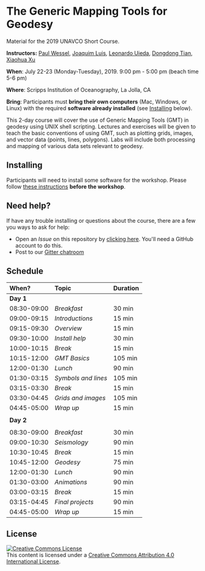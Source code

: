 # The Generic Mapping Tools for Geodesy

Material for the 2019 UNAVCO Short Course.

**Instructors:**
[Paul Wessel](http://www.soest.hawaii.edu/wessel/),
[Joaquim Luis](http://w3.ualg.pt/~jluis/),
[Leonardo Uieda](http://www.leouieda.com),
[Dongdong Tian](https://msu.edu/~tiandong/),
[Xiaohua Xu](https://www.researchgate.net/profile/Xiaohua_Xu7)

**When**:
July 22-23 (Monday-Tuesday), 2019. 9:00 pm - 5:00 pm (beach time 5-6 pm)

**Where**:
Scripps Institution of Oceanography, La Jolla, CA

**Bring**:
Participants must **bring their own computers** (Mac, Windows, or Linux) with the
required **software already installed** (see [Installing](#installing) below).

This 2-day course will cover the use of Generic Mapping Tools (GMT) in geodesy
using UNIX shell scripting. Lectures and exercises will be given to teach the
basic conventions of using GMT, such as plotting grids, images, and vector data
(points, lines, polygons). Labs will include both processing and mapping of
various data sets relevant to geodesy.

## Installing

Participants will need to install some software for the workshop.
Please follow
[these instructions](INSTALL.md)
**before the workshop**.

## Need help?

If have any trouble installing or questions about the course, there are a few you ways
to ask for help:

* Open an *Issue* on this repository by
  [clicking here](https://github.com/GenericMappingTools/2019-unavco-course/issues/new).
  You'll need a GitHub account to do this.
* Post to our [Gitter chatroom](https://gitter.im/GenericMappingTools/2019-unavco-course)

## Schedule

|  **When?**  | **Topic** | **Duration** |
|:------------|:----------|:-------------|
| **Day 1**   | | |
| 08:30-09:00 | *Breakfast*     | 30 min |
| 09:00-09:15 | *Introductions* | 15 min |
| 09:15-09:30 | *Overview*      | 15 min |
| 09:30-10:00 | *Install help*  | 30 min |
| 10:00-10:15 | *Break*         | 15 min |
| 10:15-12:00 | *GMT Basics*    | 105 min |
| 12:00-01:30 | *Lunch*      | 90 min |
| 01:30-03:15 | *Symbols and lines*      | 105 min |
| 03:15-03:30 | *Break*         | 15 min |
| 03:30-04:45 | *Grids and images*      | 105 min |
| 04:45-05:00 | *Wrap up*         | 15 min |
|  | |
| **Day 2** | | |
|  | | |
| 08:30-09:00 | *Breakfast*     | 30 min |
| 09:00-10:30 | *Seismology* | 90 min |
| 10:30-10:45 | *Break*      | 15 min |
| 10:45-12:00 | *Geodesy*  | 75 min |
| 12:00-01:30 | *Lunch*      | 90 min |
| 01:30-03:00 | *Animations*      | 90 min |
| 03:00-03:15 | *Break*         | 15 min |
| 03:15-04:45 | *Final projects*      | 90 min |
| 04:45-05:00 | *Wrap up*         | 15 min |

## License

<a rel="license" href="http://creativecommons.org/licenses/by/4.0/"><img alt="Creative Commons License" style="border-width:0" src="https://i.creativecommons.org/l/by/4.0/88x31.png" /></a><br />This content is licensed under a
<a rel="license" href="http://creativecommons.org/licenses/by/4.0/">Creative Commons Attribution 4.0 International License</a>.
